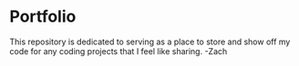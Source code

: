 # Portfolio
This repository is dedicated to serving as a place to store and show off my code for any coding projects that I feel like sharing. -Zach
